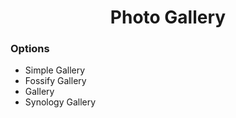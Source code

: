 <h1 align="center">Photo Gallery</h1>

### Options

- Simple Gallery
- Fossify Gallery
- Gallery
- Synology Gallery

